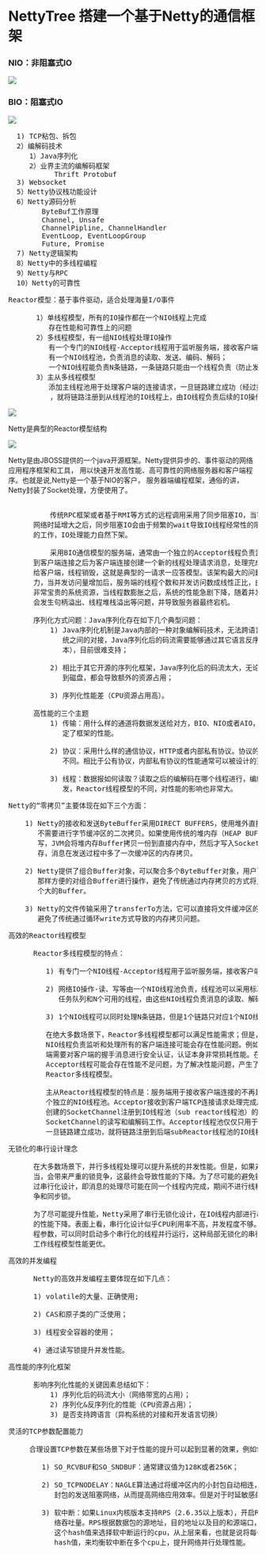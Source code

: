 # NettyTree  搭建一个基于Netty的通信框架
### NIO：非阻塞式IO
![](https://i.imgur.com/kfLrsEX.png)

### BIO：阻塞式IO

![](https://i.imgur.com/pexdC02.png)

<pre>
  1) TCP粘包、拆包
  2）编解码技术
     1）Java序列化
     2）业界主流的编解码框架 
           Thrift Protobuf
  3) Websocket
  5）Netty协议栈功能设计
  6）Netty源码分析
        ByteBuf工作原理
        Channel, Unsafe
        ChannelPipline, ChannelHandler
        EventLoop, EventLoopGroup
        Future, Promise
  7) Netty逻辑架构
  8）Netty中的多线程编程
  9）Netty与RPC
  10）Netty的可靠性
</pre>

<pre>
Reactor模型：基于事件驱动，适合处理海量I/O事件

　　　　1）单线程模型，所有的IO操作都在一个NIO线程上完成
　　　　   存在性能和可靠性上的问题
　　　　2）多线程模型，有一组NIO线程处理IO操作
　　　　   有一个专门的NIO线程-Acceptor线程用于监听服务端，接收客户端的TCP连接请求；
　　　　   有一个NIO线程池，负责消息的读取、发送、编码、解码；
　　　　   一个NIO线程能负责N条链路，一条链路只能由一个线程负责（防止发生并发操作问题）
　　　　3）主从多线程模型
　　　　   添加主线程池用于处理客户端的连接请求，一旦链路建立成功（经过握手、认证等过程）
          ，就将链路注册到从线程池的IO线程上，由IO线程负责后续的IO操作
</pre>

![](https://i.imgur.com/GsuJ9Wd.png)

Netty是典型的Reactor模型结构

![](https://i.imgur.com/OEGTY5Q.png)

Netty是由JBOSS提供的一个java开源框架。Netty提供异步的、事件驱动的网络应用程序框架和工具，
用以快速开发高性能、高可靠性的网络服务器和客户端程序。也就是说,Netty是一个基于NIO的客户，
服务器端编程框架，通俗的讲，Netty封装了Socket处理，方便使用了。

<pre>

          传统RPC框架或者基于RMI等方式的远程调用采用了同步阻塞IO，当客户端的并发压力或者
      网络时延增大之后，同步阻塞IO会由于频繁的wait导致IO线程经常性的阻塞，由于线程无法高效
      的工作，IO处理能力自然下架。

          采用BIO通信模型的服务端，通常由一个独立的Acceptor线程负责监听客户端的连接，接收
      到客户端连接之后为客户端连接创建一个新的线程处理请求消息，处理完成之后，返回应答消息
      给客户端，线程销毁，这就是典型的一请求一应答模型。该架构最大的问题就是不具备弹性伸缩能
      力，当并发访问量增加后，服务端的线程个数和并发访问数成线性正比，由于线程是JAVA虚拟机
      非常宝贵的系统资源，当线程数膨胀之后，系统的性能急剧下降，随着并发量的继续增加，可能
      会发生句柄溢出、线程堆栈溢出等问题，并导致服务器最终宕机。

      序列化方式问题：Java序列化存在如下几个典型问题：
          1) Java序列化机制是Java内部的一种对象编解码技术，无法跨语言使用；例如对于异构系
             统之间的对接，Java序列化后的码流需要能够通过其它语言反序列化成原始对象（副
             本），目前很难支持；

          2) 相比于其它开源的序列化框架，Java序列化后的码流太大，无论是网络传输还是持久化
             到磁盘，都会导致额外的资源占用；

          3) 序列化性能差（CPU资源占用高）。

      高性能的三个主题
          1) 传输：用什么样的通道将数据发送给对方，BIO、NIO或者AIO，IO模型在很大程度上决
             定了框架的性能。

          2) 协议：采用什么样的通信协议，HTTP或者内部私有协议。协议的选择不同，性能模型也
             不同。相比于公有协议，内部私有协议的性能通常可以被设计的更优。

          3) 线程：数据报如何读取？读取之后的编解码在哪个线程进行，编解码后的消息如何派
             发，Reactor线程模型的不同，对性能的影响也非常大。
</pre>

<pre>
Netty的“零拷贝”主要体现在如下三个方面：

    1) Netty的接收和发送ByteBuffer采用DIRECT BUFFERS，使用堆外直接内存进行Socket读写，
       不需要进行字节缓冲区的二次拷贝。如果使用传统的堆内存（HEAP BUFFERS）进行Socket读
       写，JVM会将堆内存Buffer拷贝一份到直接内存中，然后才写入Socket中。相比于堆外直接内
       存，消息在发送过程中多了一次缓冲区的内存拷贝。

    2) Netty提供了组合Buffer对象，可以聚合多个ByteBuffer对象，用户可以像操作一个Buffer
       那样方便的对组合Buffer进行操作，避免了传统通过内存拷贝的方式将几个小Buffer合并成一
       个大的Buffer。

    3) Netty的文件传输采用了transferTo方法，它可以直接将文件缓冲区的数据发送到目标 Channel，
       避免了传统通过循环write方式导致的内存拷贝问题。
</pre>

<pre>
高效的Reactor线程模型

      Reactor多线程模型的特点：

         1) 有专门一个NIO线程-Acceptor线程用于监听服务端，接收客户端的TCP连接请求；

         2) 网络IO操作-读、写等由一个NIO线程池负责，线程池可以采用标准的JDK线程池实现，它包含一个
            任务队列和N个可用的线程，由这些NIO线程负责消息的读取、解码、编码和发送；

         3) 1个NIO线程可以同时处理N条链路，但是1个链路只对应1个NIO线程，防止发生并发操作问题。

         在绝大多数场景下，Reactor多线程模型都可以满足性能需求；但是，在极特殊应用场景中，一个
         NIO线程负责监听和处理所有的客户端连接可能会存在性能问题。例如百万客户端并发连接，或者服务
         端需要对客户端的握手消息进行安全认证，认证本身非常损耗性能。在这类场景下，单独一个
         Acceptor线程可能会存在性能不足问题，为了解决性能问题，产生了第三种Reactor线程模型-主从
         Reactor多线程模型。

         主从Reactor线程模型的特点是：服务端用于接收客户端连接的不再是个1个单独的NIO线程，而是一
         个独立的NIO线程池。Acceptor接收到客户端TCP连接请求处理完成后（可能包含接入认证等），将新
         创建的SocketChannel注册到IO线程池（sub reactor线程池）的某个IO线程上，由它负责
         SocketChannel的读写和编解码工作。Acceptor线程池仅仅只用于客户端的登陆、握手和安全认证，
         一旦链路建立成功，就将链路注册到后端subReactor线程池的IO线程上，由IO线程负责后续的IO操作
</pre>

<pre>
无锁化的串行设计理念

      在大多数场景下，并行多线程处理可以提升系统的并发性能。但是，如果对于共享资源的并发访问处理不
      当，会带来严重的锁竞争，这最终会导致性能的下降。为了尽可能的避免锁竞争带来的性能损耗，可以通
      过串行化设计，即消息的处理尽可能在同一个线程内完成，期间不进行线程切换，这样就避免了多线程竞
      争和同步锁。

      为了尽可能提升性能，Netty采用了串行无锁化设计，在IO线程内部进行串行操作，避免多线程竞争导致
      的性能下降。表面上看，串行化设计似乎CPU利用率不高，并发程度不够。但是，通过调整NIO线程池的线
      程参数，可以同时启动多个串行化的线程并行运行，这种局部无锁化的串行线程设计相比一个队列-多个
      工作线程模型性能更优。
</pre>

<pre>
高效的并发编程

      Netty的高效并发编程主要体现在如下几点：

      1) volatile的大量、正确使用;

      2) CAS和原子类的广泛使用；

      3) 线程安全容器的使用；

      4) 通过读写锁提升并发性能。
</pre>

<pre>
高性能的序列化框架

      影响序列化性能的关键因素总结如下：
          1) 序列化后的码流大小（网络带宽的占用）；
          2) 序列化&反序列化的性能（CPU资源占用）；
          3) 是否支持跨语言（异构系统的对接和开发语言切换）
</pre>

<pre>
灵活的TCP参数配置能力

     合理设置TCP参数在某些场景下对于性能的提升可以起到显著的效果，例如SO_RCVBUF和SO_SNDBUF。如果设置不当，对性能的影响是非常大的。下面我们总结下对性能影响比较大的几个配置项：

        1) SO_RCVBUF和SO_SNDBUF：通常建议值为128K或者256K；

        2) SO_TCPNODELAY：NAGLE算法通过将缓冲区内的小封包自动相连，组成较大的封包，阻止大量小
           封包的发送阻塞网络，从而提高网络应用效率。但是对于时延敏感的应用场景需要关闭该优化算法；

        3) 软中断：如果Linux内核版本支持RPS（2.6.35以上版本），开启RPS后可以实现软中断，提升网
           络吞吐量。RPS根据数据包的源地址，目的地址以及目的和源端口，计算出一个hash值，然后根据
           这个hash值来选择软中断运行的cpu，从上层来看，也就是说将每个连接和cpu绑定，并通过这个
           hash值，来均衡软中断在多个cpu上，提升网络并行处理性能。
</pre>